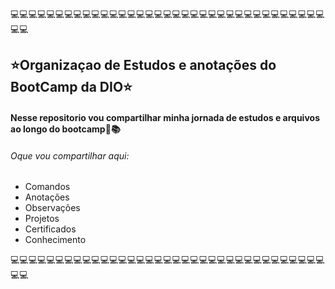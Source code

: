 💻💻💻💻💻💻💻💻💻💻💻💻💻💻💻💻💻💻💻💻💻💻💻💻💻💻💻💻💻💻💻💻💻💻💻💻💻
## ⭐Organizaçao de Estudos e anotações do BootCamp da DIO⭐
#### Nesse repositorio vou compartilhar minha jornada de estudos e arquivos ao longo do bootcamp🌠📚

###### Oque vou compartilhar aqui:
- Comandos
- Anotações
- Observações
- Projetos
- Certificados
- Conhecimento 

💻💻💻💻💻💻💻💻💻💻💻💻💻💻💻💻💻💻💻💻💻💻💻💻💻💻💻💻💻💻💻💻💻💻💻💻💻
